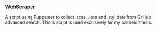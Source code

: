 ### WebScraper
A script using Puppeteer to collect .scss, .less and .styl data from GitHub advanced search.
This is script is used exclusively for my bachelorthesis.

